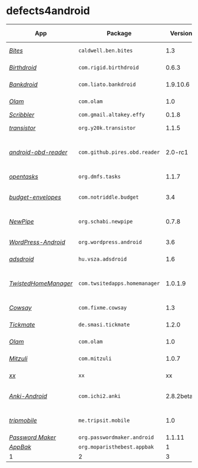 # defects4android

App | Package | Version | LOC | Category | Exception Category | Root Cause | Exception Type | Issue | Buggy | Fixed | Comments 
--- | --- | --- | --- | --- | --- | --- | --- | --- | --- | --- | ---
*[Bites](https://github.com/karimhamdanali/bites-android)* | `caldwell.ben.bites` | 1.3 |  | Recipes cookbook | Framework | Parameter Error | NumberFormatException | - | - | - | -
*[Birthdroid](https://github.com/rigid/Birthdroid)* | `com.rigid.birthdroid` | 0.6.3 |  | birthday app | Framework | Parameter Error | NumberFormatException | [issue](https://github.com/rigid/Birthdroid/issues/12) | [buggy](https://github.com/rigid/Birthdroid/commit/6484f28b2fdd70a3f2d9b97c83f19eab6c1fbefd) | [fix](https://github.com/rigid/Birthdroid/commit/d623684b5012ca3787ffd38781ca5f2874d35942) | -
*[Bankdroid](https://github.com/rmack/TwistedHomeManager)* | `com.liato.bankdroid` | 1.9.10.6 |  | Swedish Banking App | Framework | Parameter Error | IllegalArgumentException (Illegal character in query/path) | [issue](https://github.com/liato/android-bankdroid/issues/687) | - | - | -
*[Olam](https://github.com/vishnus/Olam)* | `com.olam` | 1.0 |  | Olam Malayalam Dictionary  | Framework | Parameter Error | SQLiteException (syntax error) | [issue](https://github.com/vishnus/Olam/issues/2) | - | - | -
*[Scribbler](https://github.com/taky/effy)* | `com.gmail.altakey.effy` | 0.1.8 |  | Graphics | Framework | XML Error | FormatFlagsConversionMismatchException | - | - | - | -
*[transistor](https://github.com/y20k/transistor)* | `org.y20k.transistor` | 1.1.5 |  | Radio App | Framework | Lifecycle Error | IllegalStateException (Fragment XX not attached to Activity) | [issue](https://github.com/y20k/transistor/issues/21) | [buggy](https://github.com/y20k/transistor/commit/23f44ba40e4e78a6ef777c7e0a7c85bdeaea63c1) | [fix](https://github.com/y20k/transistor/commit/ec0b9237f732277754a3bba96e68831525e9e264) | -
*[android-obd-reader](https://github.com/pires/android-obd-reader)* | `com.github.pires.obd.reader` | 2.0-rc1 |  | OBD-II Reader App | Framework | Lifecycle Error | IllegalArgumentException (Service not registered) | [issue](https://github.com/pires/android-obd-reader/issues/22) | [buggy](https://github.com/pires/android-obd-reader/commit/deb7bd56136ab114443199f203859dab93d20a84) | [fix](https://github.com/pires/android-obd-reader/commit/415e3d8e4a743aa0b7ef48eee5025a00d1e80e87) | source code compile failed
*[opentasks](https://github.com/dmfs/opentasks)* | `org.dmfs.tasks` | 1.1.7 |  | Task App | Framework | Lifecycle Error | IllegalStateException (Can not perform this action after onSaveInstanceState) | [issue](https://github.com/dmfs/opentasks/issues/340) | [buggy]() | [fix]() | [discussion](https://github.com/dmfs/opentasks/pull/255)
*[budget-envelopes](https://github.com/notriddle/budget-envelopes)* | `com.notriddle.budget` | 3.4 |  | Budget Management App | Framework | Lifecycle Error | IllegalStateException (Can not perform this action after onSaveInstanceState) | - | - | - | -
*[NewPipe](https://github.com/TeamNewPipe/NewPipe)* | `org.schabi.newpipe` | 0.7.8 |  | Youtube frontend for Android | Framework | Lifecycle Error | IllegalStateException (Content view not yet created) | [issue](https://github.com/TeamNewPipe/NewPipe/issues/269) | - | - | -
*[WordPress-Android](https://github.com/wordpress-mobile/WordPress-Android)* | `org.wordpress.android` | 3.6 |  | WordPress for Android | Framework | Lifecycle Error | IllegalStateException (Fragment already added) | [issue](https://github.com/wordpress-mobile/WordPress-Android/issues/2265) | - | - | -
*[adsdroid](https://github.com/dnet/adsdroid)* | `hu.vsza.adsdroid` | 1.6 |  | App for alldatasheet.com | Framework | Lifecycle Error | IllegalArgumentException (View not attached to window manager) | - | - | - | -
*[TwistedHomeManager](https://github.com/rmack/TwistedHomeManager)* | `com.twsitedapps.homemanager` | 1.0.1.9 |  | Twisted Home Manager | Framework | UI Update Error | IllegalStateException (ListView & Adapter Update Issue) | [issue](https://github.com/rmack/TwistedHomeManager/issues/1) | - | - | Not easy to reproduce manually
*[Cowsay](https://github.com/rorist/Cowsay-android)* | `com.fixme.cowsay` | 1.3 |  | Development | Framework | UI Update Error | CalledFromWrongThreadException | - | - | - | -
*[Tickmate](https://github.com/lordi/tickmate)* | `de.smasi.tickmate` | 1.2.0 |  | One bit journal | Framework | Index Error | CursorIndexOutOfBoundsException | [issue](https://github.com/lordi/tickmate/issues/38) | [buggy](https://github.com/lordi/tickmate/commit/00486161d89dca9a66164b5705f37853fb66ffa9) | [fixed](https://github.com/lordi/tickmate/commit/ed127c37bf70590374ce3053cd0728120439a723) | -
*[Olam](https://github.com/vishnus/Olam)* | `com.olam` | 1.0 |  | Olam Malayalam Dictionary  | Application | Index Error | StringIndexOutOfBoundsException | [issue](https://github.com/vishnus/Olam/issues/1) | - | - | -
*[Mitzuli](https://github.com/artetxem/mitzuli)* | `com.mitzuli` | 1.0.7 |  | Reading | Framework | Lifecycle Error | WindowManager$BadToken (unable to add window) | - | - | - | -
*[xx](xx)* | `xx` | xx |  | xx | Framework | Constraint Error | NetworkOnMainThreadException | [issue](xx) | - | - | -
*[Anki-Android](https://github.com/ankidroid/Anki-Android)* | `com.ichi2.anki` | 2.8.2beta2 |  | Anki on Android | Framework | Constraint Error | IllegalStateException(Fragment null must be a public static class to be  properly recreated from instance state) | [issue](https://github.com/ankidroid/Anki-Android/issues/4589) | - | [fixed](https://github.com/ankidroid/Anki-Android/pull/4591/commits/5c8a30999eba23661d3e3a64072c64438ebf91a8) | -
*[tripmobile](https://github.com/TripSit/tripmobile)* | `me.tripsit.mobile` | 1.0 |  | Tripsit mobile app | Framework | Constraint Error | RuntimeException (Can't create handler inside thread that has not called Looper.prepare()) | [issue](https://github.com/TripSit/tripmobile/issues/13) | [buggy](https://github.com/TripSit/tripmobile/commit/793893cfc3a61be734283c8ff5505a45d6c6ad39) | [fixed](https://github.com/TripSit/tripmobile/commit/da488e4211b33887985a2339cc3026bb96393207) | -
*[Password Maker](https://github.com/tasermonkey/android-passwordmaker)* | `org.passwordmaker.android` | 1.1.11 |  | Security | app | Nullpointer | NullPointerException | - | - | - | -
*[AppBak](https://github.com/moparisthebest/AppBak)* | `org.moparisthebest.appbak` | 1 |  | System | Framework | Hardware | OutOfMempryError | - | - | - | -
1 | 2 | 3
